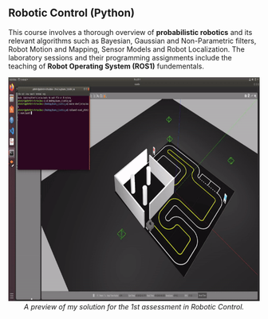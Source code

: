## Robotic Control (Python)
This course involves a thorough overview of **probabilistic robotics** and its relevant algorithms such as Bayesian, Gaussian and Non-Parametric filters, Robot Motion and Mapping, Sensor Models and Robot Localization. The laboratory sessions and their programming assignments include the teaching of **Robot Operating System (ROS1)** fundementals.

<p align="center">
  <img src="./1st Examination/3. Robot motion/Expedition_2024-09-0523-11-23.gif" alt="Funny Cat" width="800" height="450">
  <br>
  <i>A preview of my solution for the 1st assessment in Robotic Control.</i>
</p>
